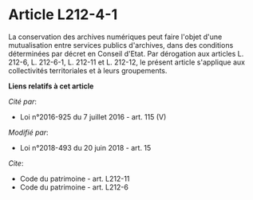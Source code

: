 # Article L212-4-1

La conservation des archives numériques peut faire l'objet d'une mutualisation entre services publics d'archives, dans des
conditions déterminées par décret en Conseil d'Etat. Par dérogation aux articles L. 212-6, L. 212-6-1, L. 212-11 et L.
212-12, le présent article s'applique aux collectivités territoriales et à leurs groupements.

**Liens relatifs à cet article**

_Cité par_:

  - Loi n°2016-925 du 7 juillet 2016 - art. 115 (V)

_Modifié par_:

  - Loi n°2018-493 du 20 juin 2018 - art. 15

_Cite_:

  - Code du patrimoine - art. L212-11
  - Code du patrimoine - art. L212-6
